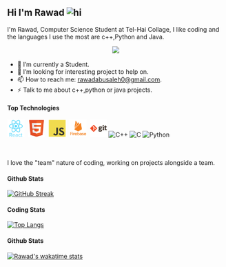 ## Hi I'm Rawad <img src="https://user-images.githubusercontent.com/1303154/88677602-1635ba80-d120-11ea-84d8-d263ba5fc3c0.gif" width="28px" alt="hi">

I'm Rawad, Computer Science Student at Tel-Hai Collage, I like coding and the languages I use the most are c++,Python and Java.


<div id="header" align="center">
	<img src=https://media.giphy.com/media/jdPMeyv9rn0hZHh8n9/giphy.gif />
</div>

<!-- TODO: Add last video link -->

- 🔭 I’m currently a Student.
- 🤔 I’m looking for interesting project to help on.
- 📫 How to reach me: rawadabusaleh0@gmail.com.
- ⚡ Talk to me about c++,python or java projects.

#### Top Technologies

<!-- TODO: Make technologies links takes you to repositories -->
<div>
  <img src="https://github.com/devicons/devicon/blob/master/icons/react/react-original-wordmark.svg" title="React" alt="React" width="40" height="40"/>&nbsp;
  <img src="https://github.com/devicons/devicon/blob/master/icons/html5/html5-original.svg" title="HTML5" alt="HTML" width="40" height="40"/>&nbsp;
  <img src="https://github.com/devicons/devicon/blob/master/icons/javascript/javascript-original.svg" title="JavaScript" alt="JavaScript" width="40" height="40"/>&nbsp;
  <img src="https://github.com/devicons/devicon/blob/master/icons/firebase/firebase-plain-wordmark.svg" title="Firebase" alt="Firebase" width="40" height="40"/>&nbsp;
  <img src="https://github.com/devicons/devicon/blob/master/icons/git/git-original-wordmark.svg" title="Git" **alt="Git" width="40" height="40"/> <img alt="C++" src="https://img.shields.io/badge/c++-%2300599C.svg?style=for-the-badge&logo=c%2B%2B&ogoColor=white"/> <img alt="C" src="https://img.shields.io/badge/c-%2300599C.svg?style=for-the-badge&logo=c&logoColor=white"/>  <img alt="Python" src="https://img.shields.io/badge/python-%2314354C.svg?style=for-the-badge&logo=python&logoColor=white"/>
</div>


	

<br />
<br />


I love the "team" nature of coding, working on projects alongside a team.

#### Github Stats
[![GitHub Streak](http://github-readme-streak-stats.herokuapp.com?user=rawadabu&theme=dark&background=000000)](https://git.io/streak-stats)

#### Coding Stats
[![Top Langs](https://github-readme-stats.vercel.app/api/top-langs/?username=rawadabu&layout=compact&theme=vision-friendly-dark)](https://github.com/anuraghazra/github-readme-stats)

#### Github Stats
[![Rawad's wakatime stats](https://github-readme-stats.vercel.app/api/wakatime?rawadabu=willianrod)](https://github.com/rawadabu/github-readme-stats)

</details>
